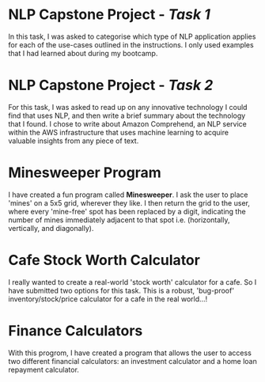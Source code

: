 # NLP Capstone Project - _Task 1_
In this task, I was asked to categorise which type of NLP application applies for each of the use-cases outlined in the instructions.  I only used examples that I had learned about during my bootcamp.

# NLP Capstone Project - _Task 2_
For this task, I was asked to read up on any innovative technology I could find that uses NLP, and then write a brief summary about the technology that I found. I chose to write about Amazon Comprehend, an NLP service within the AWS infrastructure that uses machine learning to acquire valuable insights from any piece of text.

# Minesweeper Program
I have created a fun program called **Minesweeper**.  I ask the user to place 'mines' on a 5x5 grid, wherever they like.  I then return the grid to the user, where every 'mine-free' spot has been replaced by a digit, indicating the number of mines immediately adjacent to that spot i.e. (horizontally, vertically, and diagonally).

# Cafe Stock Worth Calculator
I really wanted to create a real-world 'stock worth' calculator for a cafe.  So I have submitted two options for this task.  This is a robust, 'bug-proof' inventory/stock/price calculator for a cafe in the real world...!

# Finance Calculators
With this progrom, I have created a program that allows the user to access two different financial calculators: an investment calculator and a home loan repayment calculator.
